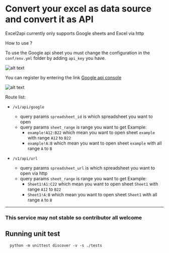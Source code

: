# Convert your excel as data source and convert it as API

Excel2api currently only supports Google sheets and Excel via http

How to use ?

To use the Google api sheet you must change the configuration in the `conf/env.yml` folder by adding `api_key` you have.

![alt text](https://github.com/FerdinaKusumah/excel2api/blob/master/img/google-sheet.png)


You can register by entering the link [Google api console](https://console.developers.google.com/apis/credentials)

![alt text](https://github.com/FerdinaKusumah/excel2api/blob/master/img/google-auth.png)


Route list:
* `/v1/api/google`
    * query params `spreadsheet_id` is which spreadsheet you want to open
    * query params `sheet_range` is range you want to get
        Example: 
        - `example!A12:B22` which mean you want to open sheet `example` with range `A12` to `B22`
        - `example!A:B` which mean you want to open sheet `example` with all range `A` to `B`

* `/v1/api/url`
    * query params `spreadsheet_url` is which spreadsheet you want to open via http
    * query params `sheet_range` is range you want to get
        Example: 
        - `Sheet1!A1:C22` which mean you want to open sheet `Sheet1` with range `A12` to `B22`
        - `Sheet1!A:B` which mean you want to open sheet `Sheet1` with all range `A` to `B`

---

### This service may not stable so contributor all welcome

## Running unit test
```shell script
  python -m unittest discover -v -s ./tests
```